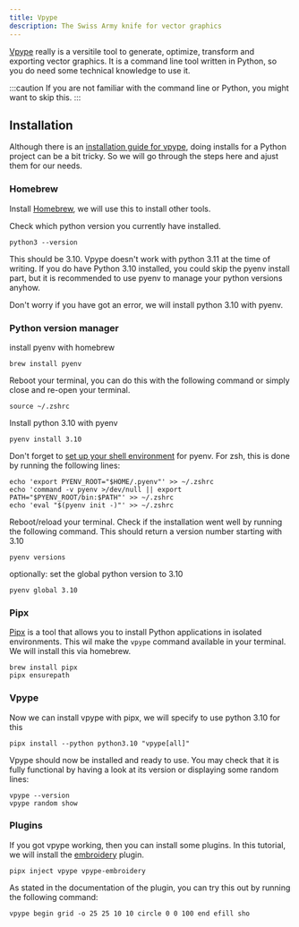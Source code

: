 ```yaml
---
title: Vpype
description: The Swiss Army knife for vector graphics
---
```



[Vpype](https://vpype.readthedocs.io) really is a versitile tool to generate, optimize, transform and exporting vector graphics. It is a command line tool written in Python, so you do need some technical knowledge to use it.

:::caution
If you are not familiar with the command line or Python, you might want to skip this.
:::

## Installation

Although there is an [installation guide for vpype](https://vpype.readthedocs.io/en/latest/install.html#), doing installs for a Python project can be a bit tricky. So we will go through the steps here and ajust them for our needs.

### Homebrew

Install [Homebrew](https://devinekask.github.io/workflows/homebrew-01-intro), we will use this to install other tools.

Check which python version you currently have installed.

```shell
python3 --version
```

This should be 3.10. Vpype doesn't work with python 3.11 at the time of writing. If you do have Python 3.10 installed, you could skip the pyenv install part, but it is recommended to use pyenv to manage your python versions anyhow.

Don't worry if you have got an error, we will install python 3.10 with pyenv.

### Python version manager

install pyenv with homebrew

```shell
brew install pyenv
```

Reboot your terminal, you can do this with the following command or simply close and re-open your terminal.

```shell
source ~/.zshrc
``````

Install python 3.10 with pyenv

```shell
pyenv install 3.10
```

Don't forget to [set up your shell environment](https://github.com/pyenv/pyenv#set-up-your-shell-environment-for-pyenv) for pyenv. For zsh, this is done by running the following lines:

```shell
echo 'export PYENV_ROOT="$HOME/.pyenv"' >> ~/.zshrc
echo 'command -v pyenv >/dev/null || export PATH="$PYENV_ROOT/bin:$PATH"' >> ~/.zshrc
echo 'eval "$(pyenv init -)"' >> ~/.zshrc
```

Reboot/reload your terminal. Check if the installation went well by running the following command. This should return a version number starting with 3.10

```shell
pyenv versions
```

optionally: set the global python version to 3.10

```shell
pyenv global 3.10
```

### Pipx

[Pipx](https://pypa.github.io/pipx/) is a tool that allows you to install Python applications in isolated environments. This wil make the `vpype` command available in your terminal.
We will install this via homebrew.

```shell
brew install pipx
pipx ensurepath
```

### Vpype

Now we can install vpype with pipx, we will specify to use python 3.10 for this

```shell
pipx install --python python3.10 "vpype[all]"
```

Vpype should now be installed and ready to use. You may check that it is fully functional by having a look at its version or displaying some random lines:

```shell
vpype --version
vpype random show
```

### Plugins

If you got vpype working, then you can install some plugins. In this tutorial, we will install the [embroidery](https://github.com/EmbroidePy/vpype-embroidery) plugin.

```shell
pipx inject vpype vpype-embroidery
```

As stated in the documentation of the plugin, you can try this out by running the following command:

```shell
vpype begin grid -o 25 25 10 10 circle 0 0 100 end efill sho
```
